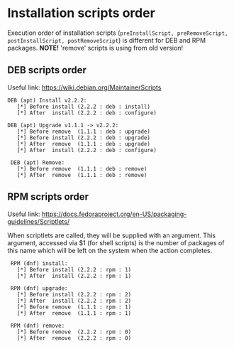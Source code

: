 # Installation scripts order

Execution order of installation scripts (`preInstallScript, preRemoveScript, postInstallScript, postRemoveScript`) is different for DEB and RPM packages.
**NOTE!** 'remove' scripts is using from old version!

## DEB scripts order

Useful link: https://wiki.debian.org/MaintainerScripts
```
DEB (apt) Install v2.2.2:
   [*] Before install (2.2.2 : deb : install)
   [*] After  install (2.2.2 : deb : configure)

DEB (apt) Upgrade v1.1.1 -> v2.2.2:
   [*] Before remove  (1.1.1 : deb : upgrade)
   [*] Before install (2.2.2 : deb : upgrade)
   [*] After  remove  (1.1.1 : deb : upgrade)
   [*] After  install (2.2.2 : deb : configure)

 DEB (apt) Remove:
   [*] Before remove  (1.1.1 : deb : remove)
   [*] After  remove  (1.1.1 : deb : remove)
```

## RPM scripts order

Useful link: https://docs.fedoraproject.org/en-US/packaging-guidelines/Scriptlets/

When scriptlets are called, they will be supplied with an argument.
This argument, accessed via $1 (for shell scripts) is the number of packages of this name
which will be left on the system when the action completes.

```
 RPM (dnf) install:
   [*] Before install (2.2.2 : rpm : 1)
   [*] After  install (2.2.2 : rpm : 1)

 RPM (dnf) upgrade:
   [*] Before install (2.2.2 : rpm : 2)
   [*] After  install (2.2.2 : rpm : 2)
   [*] Before remove  (1.1.1 : rpm : 1)
   [*] After  remove  (1.1.1 : rpm : 1)

 RPM (dnf) remove:
   [*] Before remove  (2.2.2 : rpm : 0)
   [*] After  remove  (2.2.2 : rpm : 0)
```